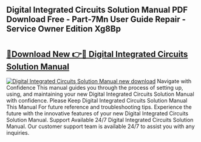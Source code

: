 ## Digital Integrated Circuits Solution Manual PDF Download Free - Part-7Mn User Guide Repair - Service Owner Edition Xg8Bp

# <h2><a href="http://bc6780.oget.top/?id=Digital+Integrated+Circuits+Solution+Manual">🔗Download New 👉🔴 Digital Integrated Circuits Solution Manual</a></h2>

[![Digital Integrated Circuits Solution Manual new download](https://i.imgur.com/5g1atiW.png)](http://bc6780.oget.top/?id=Digital+Integrated+Circuits+Solution+Manual)
Navigate with Confidence This manual guides you through the process of setting up, using, and maintaining your new Digital Integrated Circuits Solution Manual with confidence. Please Keep Digital Integrated Circuits Solution Manual This Manual For future reference and troubleshooting tips. Experience the future with the innovative features of your new Digital Integrated Circuits Solution Manual. Support Available 24/7 Digital Integrated Circuits Solution Manual. Our customer support team is available 24/7 to assist you with any inquiries.
